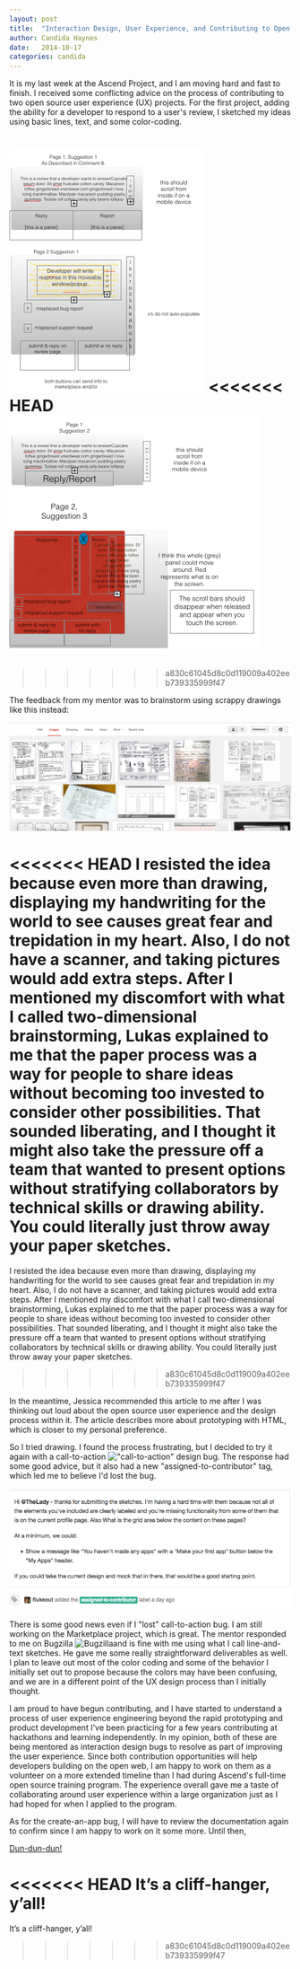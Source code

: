 ```yaml
---
layout: post
title:  "Interaction Design, User Experience, and Contributing to Open Source"
author: Candida Haynes
date:   2014-10-17
categories: candida
---
```



It is my last week at the Ascend Project, and I am moving hard and fast to finish. I received some conflicting advice on the process of contributing to two open source user experience (UX) projects. For the first project, adding the ability for a developer to respond to a user's review, I sketched my ideas using basic lines, text, and some color-coding. 

![picture](/participants/portland/candida/images/first_wireframe.png)
<<<<<<< HEAD
![picture](/participants/portland/candida/images/second_wireframe.png)
=======
>>>>>>> a830c61045d8c0d119009a402eeb739335999f47

The feedback from my mentor was to brainstorm using scrappy drawings like this instead: 

![picture](/participants/portland/candida/images/scrappy_wireframes.png)

<<<<<<< HEAD
I resisted the idea because even more than drawing, displaying my handwriting for the world to see causes great fear and trepidation in my heart. Also, I do not have a scanner, and taking pictures would add extra steps.  After I mentioned my discomfort with what I called two-dimensional brainstorming, Lukas explained to me that the paper process was a way for people to share ideas without becoming too invested to consider other possibilities. That sounded liberating, and I thought it might also take the pressure off a team that wanted to present options without stratifying collaborators by technical skills or drawing ability. You could literally just throw away your paper sketches.
=======
I resisted the idea because even more than drawing, displaying my handwriting for the world to see causes great fear and trepidation in my heart. Also, I do not have a scanner, and taking pictures would add extra steps.  After I mentioned my discomfort with what I call two-dimensional brainstorming, Lukas explained to me that the paper process was a way for people to share ideas without becoming too invested to consider other possibilities. That sounded liberating, and I thought it might also take the pressure off a team that wanted to present options without stratifying collaborators by technical skills or drawing ability. You could literally just throw away your paper sketches.
>>>>>>> a830c61045d8c0d119009a402eeb739335999f47

In the meantime, Jessica recommended this article to me after I was thinking out loud about the open source user experience and the design process within it. The article describes more about prototyping with HTML, which is closer to my personal preference. 

So I tried drawing. I found the process frustrating, but I decided to try it again with a call-to-action !["call-to-action"]() design bug. The response had some good advice, but it also had a new "assigned-to-contributor" tag, which led me to believe I'd lost the bug.

![Github message pic](/participants/portland/candida/images/2014-10-17-assigned.png)

There is some good news even if I "lost" call-to-action bug. I am still working on the Marketplace project, which is great. The mentor responded to me on Bugzilla ![Bugzilla](https://bugzilla.mozilla.org/show_bug.cgi?id=994638)and is fine with me using what I call line-and-text sketches. He gave me some really straightforward deliverables as well. I plan to leave out most of the color coding and some of the behavior I initially set out to propose because the colors may have been confusing, and we are in a different point of the UX design process than I initially thought.



I am proud to have begun contributing, and I have started to understand a process of user experience engineering beyond the rapid prototyping and product development I've been practicing for a few years contributing at hackathons and learning independently. In my opinion, both of these are being mentored as interaction design bugs to resolve as part of improving the user experience. Since both contribution opportunities will help developers building on the open web, I am happy to work on them as a volunteer on a more extended timeline than I had during Ascend's full-time open source training program. The experience overall gave me a taste of collaborating around user experience within a large organization just as I had hoped for when I applied to the program.

As for the create-an-app bug, I will have to review the documentation again to confirm since I am happy to work on it some more. Until then, 

[Dun-dun-dun!](https://www.youtube.com/watch?v=bW7Op86ox9g)

<<<<<<< HEAD
It’s a cliff-hanger, y’all! 
=======
It’s a cliff-hanger, y’all!



>>>>>>> a830c61045d8c0d119009a402eeb739335999f47
